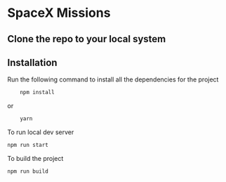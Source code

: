 # SpaceX Missions

## Clone the repo to your local system

## Installation

Run the following command to install all the dependencies for the project

```bash
    npm install
```

or

```bash
    yarn
```

To run local dev server

```bash
npm run start
```

To build the project

```bash
npm run build
```
